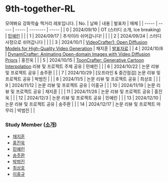 # 9th-together-RL
모여봐요 강화학숲 책거리 레포입니다.
| No. | 날짜 | 내용 | 발표자 | 매체 | 
| ----- | ----- | ----- | -------- | ----- |
| 0 | 2024/09/10 | OT (스터디 소개, Ice breaking) | [민예린]() | | 
| 1 | 2024/09/17 | 추석이라 쉬어갑니다! |  |  | 
| 2 | 2024/09/24 | 스터디 사정으로 쉬어갑니다 |  |  | 
| 3 | 2024/10/1 | [VideoCrafter1: Open Diffusion Models for High-Quality Video Generation](https://arxiv.org/abs/2310.19512) | 채지훈 | [발표자료](./VideoCrafter1.pdf) | 
| 4 | 2024/10/8 | [DynamiCrafter: Animating Open-domain Images with Video Diffusion Priors](https://arxiv.org/abs/2310.12190) | 홍진욱 |  | 
| 5 | 2024/10/15 | [ToonCrafter: Generative Cartoon Interpolation](https://arxiv.org/abs/2405.17933) 리뷰 및 프로젝트 주제 공유 | 민예린 |  | 
| 6 | 2024/10/22 | 논문 리뷰 및 프로젝트 공유 | 송주환 |  | 
| 7 | 2024/10/29 | [오프라인 & 중간점검] 논문 리뷰 및 프로젝트 공유 | 박범진 |  | 
| 8 | 2024/11/5 | 논문 리뷰 및 프로젝트 공유 | 최상호 |  | 
| 9 | 2024/11/12 | 논문 리뷰 및 프로젝트 공유 | 이홍규 |  | 
| 10 | 2024/11/19 | 논문 리뷰 및 프로젝트 공유 | 채지훈 |  | 
| 11 | 2024/11/26 | 논문 리뷰 및 프로젝트 공유 | 홍진욱 |  | 
| 12 | 2024/12/3 | 논문 리뷰 및 프로젝트 공유 | 민예린 |  | 
| 13 | 2024/12/10 | 논문 리뷰 및 프로젝트 공유 | 송주환 |  | 
| 14 | 2024/12/17 | 논문 리뷰 및 프로젝트 마무리 | 박범진 |  | 

### Study Member ([소개](https://github.com/Pseudo-Lab/9th-together-RL/discussions/1))

* [채지훈]()
* [홍진욱]()
* [민예린]()
* [송주환]()
* [박범진]()
* [최상호]()
* [이홍규]()